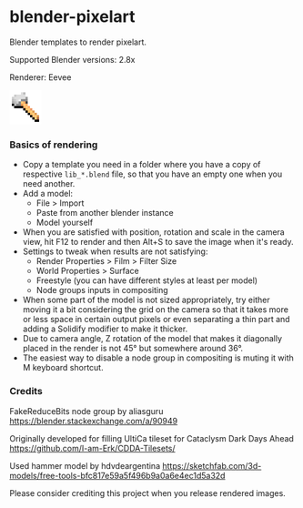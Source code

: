 # blender-pixelart
Blender templates to render pixelart.

Supported Blender versions: 2.8x

Renderer: Eevee

<img src="./img/hammer.png" alt="">

### Basics of rendering

 * Copy a template you need in a folder where you have a copy of respective `lib_*.blend` file, so that you have an empty one when you need another.
 * Add a model:
    * File > Import
    * Paste from another blender instance
    * Model yourself
 * When you are satisfied with position, rotation and scale in the camera view, hit F12 to render and then Alt+S to save the image when it's ready.
 * Settings to tweak when results are not satisfying:
    * Render Properties > Film > Filter Size
    * World Properties > Surface
    * Freestyle (you can have different styles at least per model)
    * Node groups inputs in compositing
 * When some part of the model is not sized appropriately, try either moving it a bit considering the grid on the camera so that it takes more or less space in certain output pixels or even separating a thin part and adding a Solidify modifier to make it thicker.
 * Due to camera angle, Z rotation of the model that makes it diagonally placed in the render is not 45° but somewhere around 36°.
 * The easiest way to disable a node group in compositing is muting it with M keyboard shortcut.

### Credits

FakeReduceBits node group by aliasguru https://blender.stackexchange.com/a/90949

Originally developed for filling UltiCa tileset for Cataclysm Dark Days Ahead https://github.com/I-am-Erk/CDDA-Tilesets/

Used hammer model by hdvdeargentina https://sketchfab.com/3d-models/free-tools-bfc817e59a5f496b9a0a6e4ec1d5a32d

Please consider crediting this project when you release rendered images.